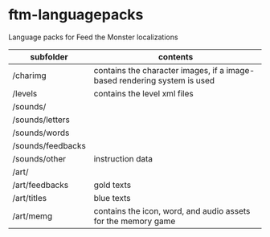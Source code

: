 # ftm-languagepacks
Language packs for Feed the Monster localizations


subfolder | contents
--------- | --------
/charimg | contains the character images, if a image-based rendering system is used
/levels | contains the level xml files
/sounds/ |
/sounds/letters |
/sounds/words |
/sounds/feedbacks |
/sounds/other | instruction data
/art/ | 
/art/feedbacks |  gold texts
/art/titles |  blue texts
/art/memg | contains the icon, word, and audio assets for the memory game
